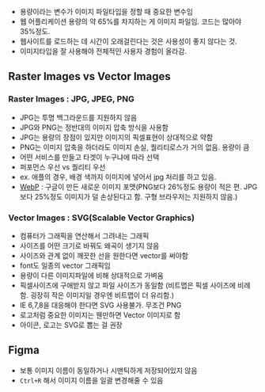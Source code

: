 
- 용량이라는 변수가 이미지 파일타입을 정할 때 중요한 변수임
- 웹 어플리케이션 용량의 약 65%를 차지하는 게 이미지 파일임. 코드는 많아야 35%정도.
- 웹사이트를 로드하는 데 시간이 오래걸린다는 것은 사용성이 좋지 않다는 것.
- 이미지타입을 잘 사용해야 전체적인 사용자 경험이 올라감.

## Raster Images vs Vector Images
### Raster Images : JPG, JPEG, PNG

- JPG는 투명 백그라운드를 지원하지 않음
- JPG와 PNG는 정반대의 이미지 압축 방식을 사용함
- JPG는 용량의 장점이 있지만 이미지의 픽셀표현이 상대적으로 약함
- PNG는 이미지 압축을 하더라도 이미지 손실, 퀄리티로스가 거의 없음. 용량이 큼
- 어떤 서비스를 만들고 타겟이 누구냐에 따라 선택
- 퍼포먼스 우선 vs 퀄리티 우선
- ex. 애플의 경우, 배경 색까지 이미지에 넣어서 jpg 처리를 하고 있음.
- [WebP](https://developers.google.com/speed/webp) : 구글이 만든 새로운 이미지 포맷(PNG보다 26%정도 용량이 적은 편. JPG보다 25%정도 이미지가 덜 손상된다고 함. 구형 브라우저는 지원하지 않음.)

### Vector Images : SVG(Scalable Vector Graphics)
- 컴퓨터가 그래픽을 연산해서 그려내는 그래픽
- 사이즈를 어떤 크기로 바꿔도 왜곡이 생기지 않음
- 사이즈와 관계 없이 깨끗한 선을 원한다면 vector를 써야함
- font도 일종의 vector 그래픽임
- 용량이 다른 이미지파일에 비해 상대적으로 가벼움
- 픽셀사이즈에 구애받지 않고 파일 사이즈가 동일함 (비트맵은 픽셀 사이즈에 비례함. 굉장히 작은 이미지일 경우엔 비트맵이 더 유리함.)
- IE 6,7,8을 대응해야 한다면 SVG 사용불가. 무조건 PNG
- 로고처럼 중요한 이미지는 웬만하면 Vector 이미지로 함
- 아이콘, 로고는 SVG로 뽑는 걸 권장

## Figma
- 보통 이미지 이름이 동일하거나 시맨틱하게 저장되어있지 않음
- `Ctrl+R` 해서 이미지 이름을 일괄 변경해줄 수 있음 